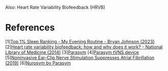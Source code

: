 Also: Heart Rate Variability Biofeedback (HRVB)

# References
[1][Top 1% Sleep Ranking - My Evening Routine - Bryan Johnson (2023)](https://www.youtube.com/watch?v=Z7veiyN4LqU)
[2][Heart rate variability biofeedback: how and why does it work? - National Library of Medicine (2014)](https://www.ncbi.nlm.nih.gov/pmc/articles/PMC4104929/)
[3][Parasym](https://parasym.co/parasym-device-transcutaneous-vagus-nerve-stimulation.html)
[4][Parasym tVNS device](https://healthunlocked.com/afassociation/posts/141460669/parasym-tvns-device)
[5][Noninvasive Ear-Clip Nerve Stimulation Suppresses Atrial Fibrillation (2019)](https://www.dicardiology.com/content/noninvasive-ear-clip-nerve-stimulation-suppresses-atrial-fibrillation?amp)
[6][Nurosym by Parasym](https://nurosym.com/)